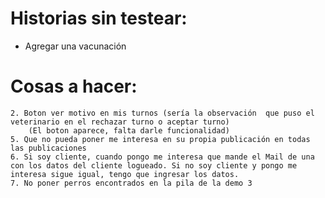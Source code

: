 # Historias sin testear:

-   Agregar una vacunación

# Cosas a hacer:
    2. Boton ver motivo en mis turnos (sería la observación  que puso el veterinario en el rechazar turno o aceptar turno)
        (El boton aparece, falta darle funcionalidad)
    5. Que no pueda poner me interesa en su propia publicación en todas las publicaciones
    6. Si soy cliente, cuando pongo me interesa que mande el Mail de una con los datos del cliente logueado. Si no soy cliente y pongo me interesa sigue igual, tengo que ingresar los datos.
    7. No poner perros encontrados en la pila de la demo 3